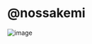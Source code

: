 # @nossakemi
![image](https://github.com/user-attachments/assets/cd68721f-f443-4d20-94db-ee189370c62e)


